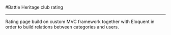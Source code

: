 #Battle Heritage club rating

---
Rating page build on custom MVC framework together with Eloquent in order to build relations between categories and users.
